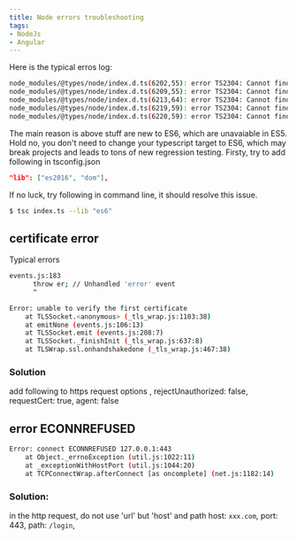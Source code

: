 ```yaml
---
title: Node errors troubleshooting
tags:
- NodeJs
- Angular
---
```



Here is the typical erros log:

```bash
node_modules/@types/node/index.d.ts(6202,55): error TS2304: Cannot find name 'Map'.
node_modules/@types/node/index.d.ts(6209,55): error TS2304: Cannot find name 'Set'.
node_modules/@types/node/index.d.ts(6213,64): error TS2304: Cannot find name 'Symbol'.
node_modules/@types/node/index.d.ts(6219,59): error TS2304: Cannot find name 'WeakMap'.
node_modules/@types/node/index.d.ts(6220,59): error TS2304: Cannot find name 'WeakSet'.
```
The main reason is above stuff are new to ES6, which are unavaiable in ES5. Hold no, you don't need to change your typescript target to ES6, which may break projects and leads to tons of new regression testing.
Firsty, try to add following in tsconfig.json
```json
"lib": ["es2016", "dom"],
```
If no luck, try following in command line, it should resolve this issue.
```bash
$ tsc index.ts --lib "es6"
```



## certificate error

Typical errors
```bash
events.js:183
      throw er; // Unhandled 'error' event
      ^

Error: unable to verify the first certificate
    at TLSSocket.<anonymous> (_tls_wrap.js:1103:38)
    at emitNone (events.js:106:13)
    at TLSSocket.emit (events.js:208:7)
    at TLSSocket._finishInit (_tls_wrap.js:637:8)
    at TLSWrap.ssl.onhandshakedone (_tls_wrap.js:467:38)
```
### Solution

add following to https request options
 ,
      rejectUnauthorized: false,
        requestCert: true,
        agent: false

## error ECONNREFUSED
```bash
Error: connect ECONNREFUSED 127.0.0.1:443
    at Object._errnoException (util.js:1022:11)
    at _exceptionWithHostPort (util.js:1044:20)
    at TCPConnectWrap.afterConnect [as oncomplete] (net.js:1182:14)
```
### Solution:
in the http request, do not use 'url' but 'host' and path
host: `xxx.com`,
    port: 443,
    path: `/login`,
